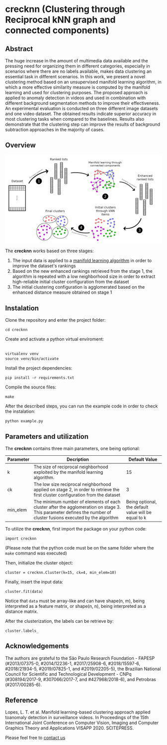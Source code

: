 # crecknn (Clustering through Reciprocal kNN graph and connected components)

## Abstract

The huge increase in the amount of multimedia data available and the pressing need for organizing them in different categories, especially in scenarios where there are no labels available, makes data clustering an essential task in different scenarios.
In this work, we present a novel clustering method based on an unsupervised manifold learning algorithm, in which a more effective similarity measure is computed by the manifold learning and used for clustering purposes.
The proposed approach is applied to anomaly detection in videos and used in combination with different background segmentation methods to improve their effectiveness.
An experimental evaluation is conducted on three different image datasets and one video dataset.
The obtained results indicate superior accuracy in most clustering tasks when compared to the baselines.
Results also demonstrate that the clustering step can improve the results of background subtraction approaches in the majority of cases.

## Overview
![Process Workflow](/img/process_image.png)

The **crecknn** works based on three stages:

1. The input data is applied to a [manifold learning algorithm](https://www.sciencedirect.com/science/article/abs/pii/S0031320317301978) in order to improve the dataset's rankings
2. Based on the new enhanced rankings retrieved from the stage 1, the algorithm is repeated with a low neighborhood size in order to extract high-reliable initial cluster configuration from the dataset
3. The initial clustering configuration is agglomerated based on the enhanced distance measure obtained on stage 1

## Instalation

Clone the repository and enter the project folder:

```
cd crecknn
```

Create and activate a python virtual enviroment:

```

virtualenv venv
source venv/bin/activate
```

Install the project dependencies:

```
pip install -r requirements.txt
```

Compile the source files:

```
make
```

After the described steps, you can run the example code in order to check the instalation:

```
python example.py
```

## Parameters and utilization

The **crecknn** contains three main parameters, one being optional:

Parameter | Decription | Default Value
--------- | ---------- | -------------
k | The size of reciprocal neighborhood exploited by the manifold learning algorithm. | 15
ck | The low size reciprocal neighborhood applied on stage 2, in order to retrieve the first cluster configuration from the dataset | 3
min_elem | The minimum number of elements of each cluster after the agglomeration on stage 3. This parameter defines the number of cluster fusions executed by the algorithm | Being optional, the default value will be equal to k

To utilize the **crecknn**, first import the package on your python code:

```
import crecknn
```
(Please note that the python code must be on the same folder where the `make` command was executed)

Then, initialize the cluster object:

```
cluster = crecknn.Cluster(k=15, ck=4, min_elem=10)
```

Finally, insert the input data:

```
cluster.fit(data)
```

Notice that `data` must be array-like and can have shape(n, m), being interpreted as a feature matrix, or shape(n, n), being interpreted as a distance matrix.

After the clusterization, the labels can be retrieve by:

```
cluster.labels_
```

## Acknowledgements

The authors are grateful to the São Paulo Research Foundation - FAPESP (#2013/07375-0, #2014/12236-1, #2017/25908-6, #2018/15597-6, #2018/21934-5, #2019/07825-1, and #2019/02205-5), the Brazilian National Council for Scientific and Technological Development - CNPq (#308194/2017-9, #307066/2017-7, and #427968/2018-6), and Petrobras (#2017/00285-6).

## Reference

Lopes, L. T. et al. Manifold learning-based clustering approach applied toanomaly detection in surveillance videos. In Proceedings of the 15th International Joint Conference on Computer Vision, Imaging and Computer Graphics Theory and Applications VISAPP 2020. SCITEPRESS.

Please feel free to [contact us](mailto:leonardo.lopes@unesp.br) 